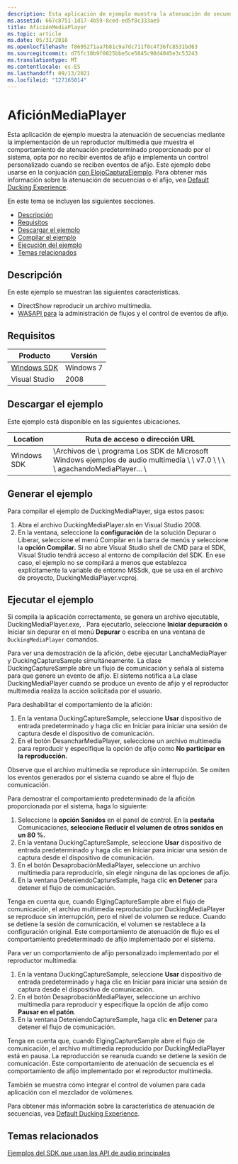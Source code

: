 ```yaml
---
description: Esta aplicación de ejemplo muestra la atenuación de secuencias mediante la implementación de un reproductor multimedia que muestra el comportamiento de atenuación predeterminado proporcionado por el sistema, opta por no recibir eventos de afijo e implementa un control personalizado cuando se reciben eventos de afijo.
ms.assetid: 667c8751-1d17-4b59-8ced-ed5f0c333ae9
title: AficiónMediaPlayer
ms.topic: article
ms.date: 05/31/2018
ms.openlocfilehash: f86952f1aa7b81c9a7dc711f0c4f36fc8531bd63
ms.sourcegitcommit: d75fc10b9f0825bbe5ce5045c90d4045e3c53243
ms.translationtype: MT
ms.contentlocale: es-ES
ms.lasthandoff: 09/13/2021
ms.locfileid: "127165014"
---
```

# <a name="duckingmediaplayer"></a>AficiónMediaPlayer

Esta aplicación de ejemplo muestra la atenuación de secuencias mediante la implementación de un reproductor multimedia que muestra el comportamiento de atenuación predeterminado proporcionado por el sistema, opta por no recibir eventos de afijo e implementa un control personalizado cuando se reciben eventos de afijo. Este ejemplo debe usarse en la conjuación [con ElojoCapturaEjemplo](duckingcapturesample.md). Para obtener más información sobre la atenuación de secuencias o el afijo, vea [Default Ducking Experience](stream-attenuation.md).

En este tema se incluyen las siguientes secciones.

-   [Descripción](#description)
-   [Requisitos](#requirements)
-   [Descargar el ejemplo](#downloading-the-sample)
-   [Compilar el ejemplo](#building-the-sample)
-   [Ejecución del ejemplo](#running-the-sample)
-   [Temas relacionados](#related-topics)

## <a name="description"></a>Descripción

En este ejemplo se muestran las siguientes características.

-   DirectShow reproducir un archivo multimedia.
-   [WASAPI para](wasapi.md) la administración de flujos y el control de eventos de afijo.

## <a name="requirements"></a>Requisitos



| Producto                                                        | Versión   |
|----------------------------------------------------------------|-----------|
| [Windows SDK](https://msdn.microsoft.com/windowsvista/bb980924.aspx) | Windows 7 |
| Visual Studio                                                  | 2008      |



 

## <a name="downloading-the-sample"></a>Descargar el ejemplo

Este ejemplo está disponible en las siguientes ubicaciones.



| Location    | Ruta de acceso o dirección URL                                                                                            |
|-------------|-----------------------------------------------------------------------------------------------------|
| Windows SDK | \\Archivos de \\ programa Los SDK de Microsoft Windows ejemplos de audio multimedia \\ \\ v7.0 \\ \\ \\ \\ agachandoMediaPlayer... \\ |



 

## <a name="building-the-sample"></a>Generar el ejemplo

Para compilar el ejemplo de DuckingMediaPlayer, siga estos pasos:

1.  Abra el archivo DuckingMediaPlayer.sln en Visual Studio 2008.
2.  En la ventana, seleccione  la **configuración** de  la solución Depurar o Liberar, seleccione el menú Compilar en la barra de menús y seleccione la **opción Compilar.** Si no abre Visual Studio shell de CMD para el SDK, Visual Studio tendrá acceso al entorno de compilación del SDK. En ese caso, el ejemplo no se compilará a menos que establezca explícitamente la variable de entorno MSSdk, que se usa en el archivo de proyecto, DuckingMediaPlayer.vcproj.

## <a name="running-the-sample"></a>Ejecutar el ejemplo

Si compila la aplicación correctamente, se genera un archivo ejecutable, DuckingMediaPlayer.exe, . Para ejecutarlo, seleccione **Iniciar depuración** **o** Iniciar sin depurar en el menú **Depurar** o escriba en una ventana de `DuckingMediaPlayer` comandos.

Para ver una demostración de la afición, debe ejecutar LanchaMediaPlayer y DuckingCaptureSample simultáneamente. La clase DuckingCaptureSample abre un flujo de comunicación y señala al sistema para que genere un evento de afijo. El sistema notifica a La clase DuckingMediaPlayer cuando se produce un evento de afijo y el reproductor multimedia realiza la acción solicitada por el usuario.

Para deshabilitar el comportamiento de la afición:

1.  En la ventana DuckingCaptureSample, seleccione **Usar**  dispositivo de entrada predeterminado y haga clic en Iniciar para iniciar una sesión de captura desde el dispositivo de comunicación.
2.  En el botón DesancharMediaPlayer, seleccione un archivo multimedia para reproducir y especifique la opción de afijo como **No participar en la reproducción.**

Observe que el archivo multimedia se reproduce sin interrupción. Se omiten los eventos generados por el sistema cuando se abre el flujo de comunicación.

Para demostrar el comportamiento predeterminado de la afición proporcionada por el sistema, haga lo siguiente:

1.  Seleccione la **opción Sonidos** en el panel de control. En la **pestaña** Comunicaciones, **seleccione Reducir el volumen de otros sonidos en un 80 %.**
2.  En la ventana DuckingCaptureSample, seleccione **Usar**  dispositivo de entrada predeterminado y haga clic en Iniciar para iniciar una sesión de captura desde el dispositivo de comunicación.
3.  En el botón DesaprobaciónMediaPlayer, seleccione un archivo multimedia para reproducirlo, sin elegir ninguna de las opciones de afijo.
4.  En la ventana DeteniendoCaptureSample, haga clic **en Detener** para detener el flujo de comunicación.

Tenga en cuenta que, cuando ElgingCaptureSample abre el flujo de comunicación, el archivo multimedia reproducido por DuckingMediaPlayer se reproduce sin interrupción, pero el nivel de volumen se reduce. Cuando se detiene la sesión de comunicación, el volumen se restablece a la configuración original. Este comportamiento de atenuación de flujo es el comportamiento predeterminado de afijo implementado por el sistema.

Para ver un comportamiento de afijo personalizado implementado por el reproductor multimedia:

1.  En la ventana DuckingCaptureSample, seleccione **Usar**  dispositivo de entrada predeterminado y haga clic en Iniciar para iniciar una sesión de captura desde el dispositivo de comunicación.
2.  En el botón DesaprobaciónMediaPlayer, seleccione un archivo multimedia para reproducir y especifique la opción de afijo como **Pausar en el patón**.
3.  En la ventana DeteniendoCaptureSample, haga clic **en Detener** para detener el flujo de comunicación.

Tenga en cuenta que, cuando ElgingCaptureSample abre el flujo de comunicación, el archivo multimedia reproducido por DuckingMediaPlayer está en pausa. La reproducción se reanuda cuando se detiene la sesión de comunicación. Este comportamiento de atenuación de secuencia es el comportamiento de afijo implementado por el reproductor multimedia.

También se muestra cómo integrar el control de volumen para cada aplicación con el mezclador de volúmenes.

Para obtener más información sobre la característica de atenuación de secuencias, vea [Default Ducking Experience](stream-attenuation.md).

## <a name="related-topics"></a>Temas relacionados

<dl> <dt>

[Ejemplos del SDK que usan las API de audio principales](sdk-samples-that-use-the-core-audio-apis.md)
</dt> </dl>

 

 



